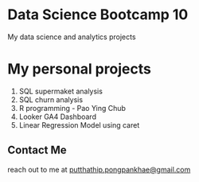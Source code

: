 # Data Science Bootcamp 10
My data science and analytics projects

# My personal projects
1. SQL supermaket analysis
2. SQL churn analysis
3. R programming - Pao Ying Chub
4. Looker GA4 Dashboard
5. Linear Regression Model using caret

## Contact Me
reach out to me at putthathip.pongpankhae@gmail.com

